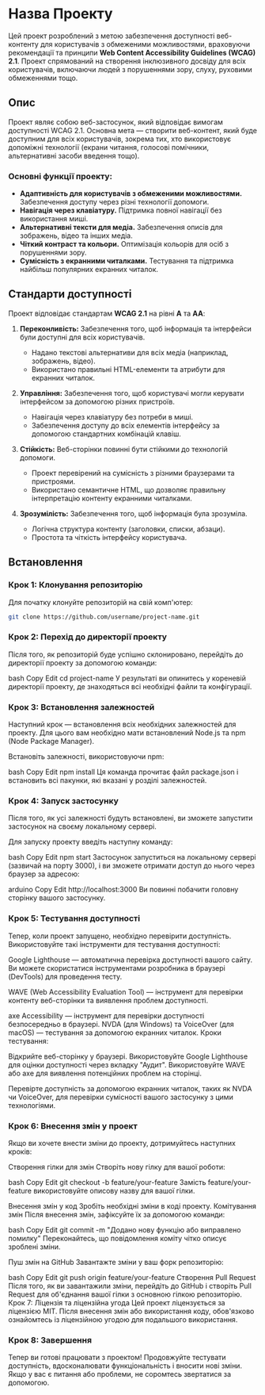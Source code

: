 # Назва Проекту

Цей проект розроблений з метою забезпечення доступності веб-контенту для користувачів з обмеженими можливостями, враховуючи рекомендації та принципи **Web Content Accessibility Guidelines (WCAG) 2.1**. Проект спрямований на створення інклюзивного досвіду для всіх користувачів, включаючи людей з порушеннями зору, слуху, руховими обмеженнями тощо.

## Опис

Проект являє собою веб-застосунок, який відповідає вимогам доступності WCAG 2.1. Основна мета — створити веб-контент, який буде доступним для всіх користувачів, зокрема тих, хто використовує допоміжні технології (екрани читання, голосові помічники, альтернативні засоби введення тощо).

### Основні функції проекту:

- **Адаптивність для користувачів з обмеженими можливостями.** Забезпечення доступу через різні технології допомоги.
- **Навігація через клавіатуру.** Підтримка повної навігації без використання миші.
- **Альтернативні тексти для медіа.** Забезпечення описів для зображень, відео та інших медіа.
- **Чіткий контраст та кольори.** Оптимізація кольорів для осіб з порушеннями зору.
- **Сумісність з екранними читалками.** Тестування та підтримка найбільш популярних екранних читалок.

## Стандарти доступності

Проект відповідає стандартам **WCAG 2.1** на рівні **A** та **AA**:

1. **Переконливість:** Забезпечення того, щоб інформація та інтерфейси були доступні для всіх користувачів.

   - Надано текстові альтернативи для всіх медіа (наприклад, зображень, відео).
   - Використано правильні HTML-елементи та атрибути для екранних читалок.

2. **Управління:** Забезпечення того, щоб користувачі могли керувати інтерфейсом за допомогою різних пристроїв.

   - Навігація через клавіатуру без потреби в миші.
   - Забезпечення доступу до всіх елементів інтерфейсу за допомогою стандартних комбінацій клавіш.

3. **Стійкість:** Веб-сторінки повинні бути стійкими до технологій допомоги.

   - Проект перевірений на сумісність з різними браузерами та пристроями.
   - Використано семантичне HTML, що дозволяє правильну інтерпретацію контенту екранними читалками.

4. **Зрозумілість:** Забезпечення того, щоб інформація була зрозуміла.
   - Логічна структура контенту (заголовки, списки, абзаци).
   - Простота та чіткість інтерфейсу користувача.

## Встановлення

### Крок 1: Клонування репозиторію

Для початку клонуйте репозиторій на свій комп'ютер:

```bash
git clone https://github.com/username/project-name.git
```

### Крок 2: Перехід до директорії проекту
Після того, як репозиторій буде успішно склонировано, перейдіть до директорії проекту за допомогою команди:

bash
Copy
Edit
cd project-name
У результаті ви опинитесь у кореневій директорії проекту, де знаходяться всі необхідні файли та конфігурації.

### Крок 3: Встановлення залежностей
Наступний крок — встановлення всіх необхідних залежностей для проекту. Для цього вам необхідно мати встановлений Node.js та npm (Node Package Manager).

Встановіть залежності, використовуючи npm:

bash
Copy
Edit
npm install
Ця команда прочитає файл package.json і встановить всі пакунки, які вказані у розділі залежностей.

### Крок 4: Запуск застосунку
Після того, як усі залежності будуть встановлені, ви зможете запустити застосунок на своєму локальному сервері.

Для запуску проекту введіть наступну команду:

bash
Copy
Edit
npm start
Застосунок запуститься на локальному сервері (зазвичай на порту 3000), і ви зможете отримати доступ до нього через браузер за адресою:

arduino
Copy
Edit
http://localhost:3000
Ви повинні побачити головну сторінку вашого застосунку.

### Крок 5: Тестування доступності
Тепер, коли проект запущено, необхідно перевірити доступність. Використовуйте такі інструменти для тестування доступності:

Google Lighthouse — автоматична перевірка доступності вашого сайту. Ви можете скористатися інструментами розробника в браузері (DevTools) для проведення тесту.

WAVE (Web Accessibility Evaluation Tool) — інструмент для перевірки контенту веб-сторінки та виявлення проблем доступності.

axe Accessibility — інструмент для перевірки доступності безпосередньо в браузері.
NVDA (для Windows) та VoiceOver (для macOS) — тестування за допомогою екранних читалок.
Кроки тестування:

Відкрийте веб-сторінку у браузері.
Використовуйте Google Lighthouse для оцінки доступності через вкладку "Аудит".
Використовуйте WAVE або axe для виявлення потенційних проблем на сторінці.

Перевірте доступність за допомогою екранних читалок, таких як NVDA чи VoiceOver, для перевірки сумісності вашого застосунку з цими технологіями.

### Крок 6: Внесення змін у проект
Якщо ви хочете внести зміни до проекту, дотримуйтесь наступних кроків:

Створення гілки для змін
Створіть нову гілку для вашої роботи:

bash
Copy
Edit
git checkout -b feature/your-feature
Замість feature/your-feature використовуйте описову назву для вашої гілки.

Внесення змін у код
Зробіть необхідні зміни в коді проекту.
Комітування змін
Після внесення змін, зафіксуйте їх за допомогою команди:

bash
Copy
Edit
git commit -m "Додано нову функцію або виправлено помилку"
Переконайтесь, що повідомлення коміту чітко описує зроблені зміни.

Пуш змін на GitHub
Завантажте зміни у ваш форк репозиторію:

bash
Copy
Edit
git push origin feature/your-feature
Створення Pull Request
Після того, як ви завантажили зміни, перейдіть до GitHub і створіть Pull Request для об'єднання вашої гілки з основною гілкою репозиторію.
Крок 7: Ліцензія та ліцензійна угода
Цей проект ліцензується за ліцензією MIT. Після внесення змін або використання коду, обов'язково ознайомтесь із ліцензійною угодою для подальшого використання.

### Крок 8: Завершення
Тепер ви готові працювати з проектом! Продовжуйте тестувати доступність, вдосконалювати функціональність і вносити нові зміни. Якщо у вас є питання або проблеми, не соромтесь звертатися за допомогою.
